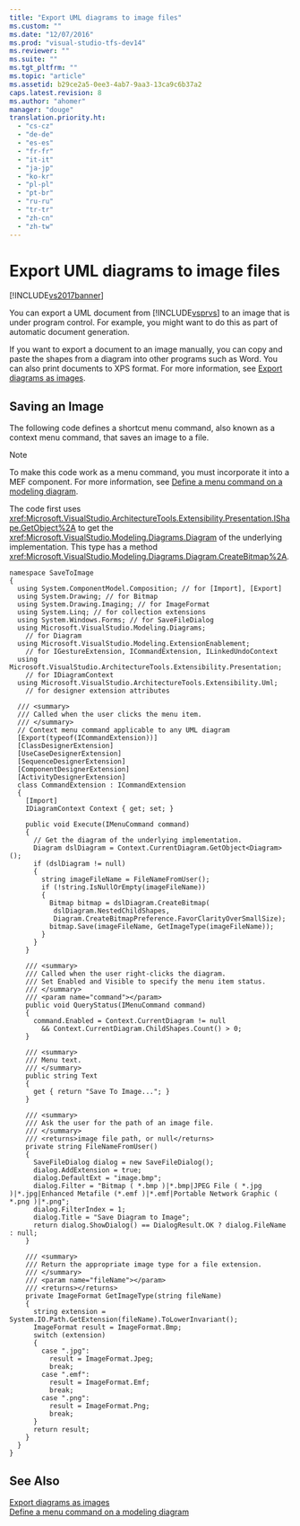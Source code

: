 ```yaml
---
title: "Export UML diagrams to image files"
ms.custom: ""
ms.date: "12/07/2016"
ms.prod: "visual-studio-tfs-dev14"
ms.reviewer: ""
ms.suite: ""
ms.tgt_pltfrm: ""
ms.topic: "article"
ms.assetid: b29ce2a5-0ee3-4ab7-9aa3-13ca9c6b37a2
caps.latest.revision: 8
ms.author: "ahomer"
manager: "douge"
translation.priority.ht: 
  - "cs-cz"
  - "de-de"
  - "es-es"
  - "fr-fr"
  - "it-it"
  - "ja-jp"
  - "ko-kr"
  - "pl-pl"
  - "pt-br"
  - "ru-ru"
  - "tr-tr"
  - "zh-cn"
  - "zh-tw"
---
```

# Export UML diagrams to image files
[!INCLUDE[vs2017banner](../code-quality/includes/vs2017banner.md)]

You can export a UML document from [!INCLUDE[vsprvs](../code-quality/includes/vsprvs_md.md)] to an image that is under program control. For example, you might want to do this as part of automatic document generation.  
  
 If you want to export a document to an image manually, you can copy and paste the shapes from a diagram into other programs such as Word. You can also print documents to XPS format. For more information, see [Export diagrams as images](../modeling/export-diagrams-as-images.md).  
  
## Saving an Image  
 The following code defines a shortcut menu command, also known as a context menu command, that saves an image to a file.  
  
> [!NOTE]
>  To make this code work as a menu command, you must incorporate it into a MEF component. For more information, see [Define a menu command on a modeling diagram](../modeling/define-a-menu-command-on-a-modeling-diagram.md).  
  
 The code first uses <xref:Microsoft.VisualStudio.ArchitectureTools.Extensibility.Presentation.IShape.GetObject%2A> to get the <xref:Microsoft.VisualStudio.Modeling.Diagrams.Diagram> of the underlying implementation. This type has a method <xref:Microsoft.VisualStudio.Modeling.Diagrams.Diagram.CreateBitmap%2A>.  
  
```  
namespace SaveToImage  
{  
  using System.ComponentModel.Composition; // for [Import], [Export]  
  using System.Drawing; // for Bitmap  
  using System.Drawing.Imaging; // for ImageFormat  
  using System.Linq; // for collection extensions  
  using System.Windows.Forms; // for SaveFileDialog  
  using Microsoft.VisualStudio.Modeling.Diagrams;  
    // for Diagram  
  using Microsoft.VisualStudio.Modeling.ExtensionEnablement;  
    // for IGestureExtension, ICommandExtension, ILinkedUndoContext  
  using Microsoft.VisualStudio.ArchitectureTools.Extensibility.Presentation;  
    // for IDiagramContext  
  using Microsoft.VisualStudio.ArchitectureTools.Extensibility.Uml;  
    // for designer extension attributes  
  
  /// <summary>  
  /// Called when the user clicks the menu item.  
  /// </summary>  
  // Context menu command applicable to any UML diagram   
  [Export(typeof(ICommandExtension))]  
  [ClassDesignerExtension]  
  [UseCaseDesignerExtension]  
  [SequenceDesignerExtension]  
  [ComponentDesignerExtension]  
  [ActivityDesignerExtension]  
  class CommandExtension : ICommandExtension  
  {  
    [Import]  
    IDiagramContext Context { get; set; }  
  
    public void Execute(IMenuCommand command)  
    {  
      // Get the diagram of the underlying implementation.  
      Diagram dslDiagram = Context.CurrentDiagram.GetObject<Diagram>();  
      if (dslDiagram != null)  
      {  
        string imageFileName = FileNameFromUser();  
        if (!string.IsNullOrEmpty(imageFileName))  
        {  
          Bitmap bitmap = dslDiagram.CreateBitmap(  
           dslDiagram.NestedChildShapes,  
           Diagram.CreateBitmapPreference.FavorClarityOverSmallSize);  
          bitmap.Save(imageFileName, GetImageType(imageFileName));  
        }  
      }  
    }  
  
    /// <summary>  
    /// Called when the user right-clicks the diagram.  
    /// Set Enabled and Visible to specify the menu item status.  
    /// </summary>  
    /// <param name="command"></param>  
    public void QueryStatus(IMenuCommand command)  
    {  
      command.Enabled = Context.CurrentDiagram != null   
        && Context.CurrentDiagram.ChildShapes.Count() > 0;  
    }  
  
    /// <summary>  
    /// Menu text.  
    /// </summary>  
    public string Text  
    {  
      get { return "Save To Image..."; }  
    }  
  
    /// <summary>  
    /// Ask the user for the path of an image file.  
    /// </summary>  
    /// <returns>image file path, or null</returns>  
    private string FileNameFromUser()  
    {  
      SaveFileDialog dialog = new SaveFileDialog();  
      dialog.AddExtension = true;  
      dialog.DefaultExt = "image.bmp";  
      dialog.Filter = "Bitmap ( *.bmp )|*.bmp|JPEG File ( *.jpg )|*.jpg|Enhanced Metafile (*.emf )|*.emf|Portable Network Graphic ( *.png )|*.png";  
      dialog.FilterIndex = 1;  
      dialog.Title = "Save Diagram to Image";  
      return dialog.ShowDialog() == DialogResult.OK ? dialog.FileName : null;  
    }  
  
    /// <summary>  
    /// Return the appropriate image type for a file extension.  
    /// </summary>  
    /// <param name="fileName"></param>  
    /// <returns></returns>  
    private ImageFormat GetImageType(string fileName)  
    {  
      string extension = System.IO.Path.GetExtension(fileName).ToLowerInvariant();  
      ImageFormat result = ImageFormat.Bmp;  
      switch (extension)  
      {  
        case ".jpg":  
          result = ImageFormat.Jpeg;  
          break;  
        case ".emf":  
          result = ImageFormat.Emf;  
          break;  
        case ".png":  
          result = ImageFormat.Png;  
          break;  
      }  
      return result;  
    }  
  }  
}  
```  
  
## See Also  
 [Export diagrams as images](../modeling/export-diagrams-as-images.md)   
 [Define a menu command on a modeling diagram](../modeling/define-a-menu-command-on-a-modeling-diagram.md)